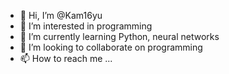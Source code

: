 - 👋 Hi, I’m @Kam16yu
- 👀 I’m interested in programming 
- 🌱 I’m currently learning Python, neural networks
- 💞️ I’m looking to collaborate on programming
- 📫 How to reach me ...

<!---
Kam16yu/Kam16yu is a ✨ special ✨ repository because its `README.md` (this file) appears on your GitHub profile.
You can click the Preview link to take a look at your changes.
--->
